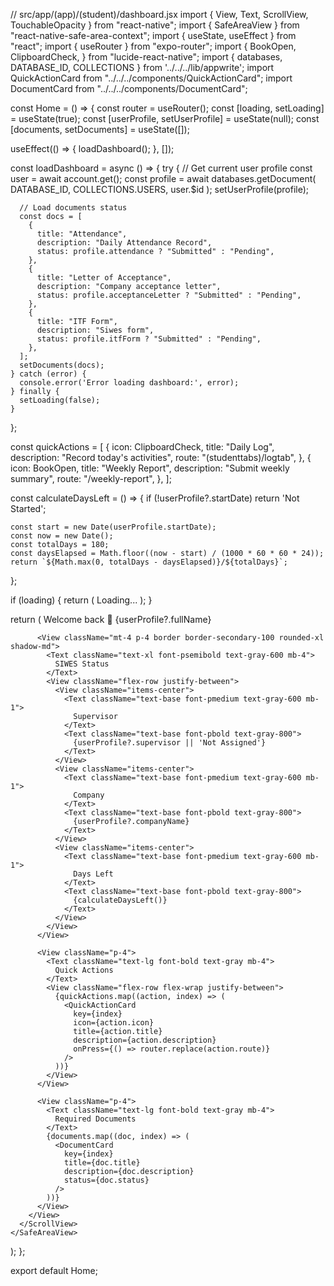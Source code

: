 // src/app/(app)/(student)/dashboard.jsx
import { View, Text, ScrollView, TouchableOpacity } from "react-native";
import { SafeAreaView } from "react-native-safe-area-context";
import { useState, useEffect } from "react";
import { useRouter } from "expo-router";
import {
  BookOpen,
  ClipboardCheck,
} from "lucide-react-native";
import { databases, DATABASE_ID, COLLECTIONS } from '../../../lib/appwrite';
import QuickActionCard from "../../../components/QuickActionCard";
import DocumentCard from "../../../components/DocumentCard";

const Home = () => {
  const router = useRouter();
  const [loading, setLoading] = useState(true);
  const [userProfile, setUserProfile] = useState(null);
  const [documents, setDocuments] = useState([]);

  useEffect(() => {
    loadDashboard();
  }, []);

  const loadDashboard = async () => {
    try {
      // Get current user profile
      const user = await account.get();
      const profile = await databases.getDocument(
        DATABASE_ID,
        COLLECTIONS.USERS,
        user.$id
      );
      setUserProfile(profile);

      // Load documents status
      const docs = [
        {
          title: "Attendance",
          description: "Daily Attendance Record",
          status: profile.attendance ? "Submitted" : "Pending",
        },
        {
          title: "Letter of Acceptance",
          description: "Company acceptance letter",
          status: profile.acceptanceLetter ? "Submitted" : "Pending",
        },
        {
          title: "ITF Form",
          description: "Siwes form",
          status: profile.itfForm ? "Submitted" : "Pending",
        },
      ];
      setDocuments(docs);
    } catch (error) {
      console.error('Error loading dashboard:', error);
    } finally {
      setLoading(false);
    }
  };

  const quickActions = [
    {
      icon: ClipboardCheck,
      title: "Daily Log",
      description: "Record today's activities",
      route: "(studenttabs)/logtab",
    },
    {
      icon: BookOpen,
      title: "Weekly Report",
      description: "Submit weekly summary",
      route: "/weekly-report",
    },
  ];

  const calculateDaysLeft = () => {
    if (!userProfile?.startDate) return 'Not Started';
    
    const start = new Date(userProfile.startDate);
    const now = new Date();
    const totalDays = 180;
    const daysElapsed = Math.floor((now - start) / (1000 * 60 * 60 * 24));
    return `${Math.max(0, totalDays - daysElapsed)}/${totalDays}`;
  };

  if (loading) {
    return (
      <SafeAreaView className="flex-1 bg-white">
        <View className="flex-1 justify-center items-center">
          <Text className="text-gray-600">Loading...</Text>
        </View>
      </SafeAreaView>
    );
  }

  return (
    <SafeAreaView className="flex-1 bg-primary">
      <ScrollView className="flex-1 px-4 py-6">
        <View className="h-full w-full font-pregular">
          <View className="flex flex-row justify-between items-center">
            <View className="flex justify-start items-start">
              <Text className="text-gray-500 text-lg">Welcome back 👋</Text>
              <Text className="text-2xl font-psemibold text-gray-700">
                {userProfile?.fullName}
              </Text>
            </View>
          </View>

          <View className="mt-4 p-4 border border-secondary-100 rounded-xl shadow-md">
            <Text className="text-xl font-psemibold text-gray-600 mb-4">
              SIWES Status
            </Text>
            <View className="flex-row justify-between">
              <View className="items-center">
                <Text className="text-base font-pmedium text-gray-600 mb-1">
                  Supervisor
                </Text>
                <Text className="text-base font-pbold text-gray-800">
                  {userProfile?.supervisor || 'Not Assigned'}
                </Text>
              </View>
              <View className="items-center">
                <Text className="text-base font-pmedium text-gray-600 mb-1">
                  Company
                </Text>
                <Text className="text-base font-pbold text-gray-800">
                  {userProfile?.companyName}
                </Text>
              </View>
              <View className="items-center">
                <Text className="text-base font-pmedium text-gray-600 mb-1">
                  Days Left
                </Text>
                <Text className="text-base font-pbold text-gray-800">
                  {calculateDaysLeft()}
                </Text>
              </View>
            </View>
          </View>

          <View className="p-4">
            <Text className="text-lg font-bold text-gray mb-4">
              Quick Actions
            </Text>
            <View className="flex-row flex-wrap justify-between">
              {quickActions.map((action, index) => (
                <QuickActionCard
                  key={index}
                  icon={action.icon}
                  title={action.title}
                  description={action.description}
                  onPress={() => router.replace(action.route)}
                />
              ))}
            </View>
          </View>

          <View className="p-4">
            <Text className="text-lg font-bold text-gray mb-4">
              Required Documents
            </Text>
            {documents.map((doc, index) => (
              <DocumentCard
                key={index}
                title={doc.title}
                description={doc.description}
                status={doc.status}
              />
            ))}
          </View>
        </View>
      </ScrollView>
    </SafeAreaView>
  );
};

export default Home;
